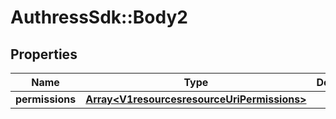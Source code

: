 # AuthressSdk::Body2

## Properties
Name | Type | Description | Notes
------------ | ------------- | ------------- | -------------
**permissions** | [**Array&lt;V1resourcesresourceUriPermissions&gt;**](V1resourcesresourceUriPermissions.md) |  | 

